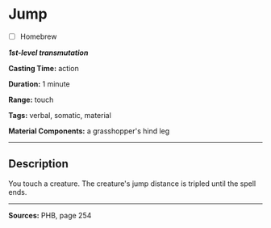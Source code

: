 # Jump

- [ ] Homebrew

***1st-level transmutation***

**Casting Time:** action

**Duration:** 1 minute

**Range:** touch

**Tags:** verbal, somatic, material

**Material Components:** a grasshopper's hind leg

---

## Description
You touch a creature.
The creature's jump distance is tripled until the spell ends.

---

**Sources:** PHB, page 254
